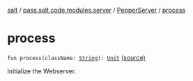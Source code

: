 [salt](../../index.md) / [pass.salt.code.modules.server](../index.md) / [PepperServer](index.md) / [process](./process.md)

# process

`fun process(className: `[`String`](https://kotlinlang.org/api/latest/jvm/stdlib/kotlin/-string/index.html)`): `[`Unit`](https://kotlinlang.org/api/latest/jvm/stdlib/kotlin/-unit/index.html) [(source)](https://github.com/kurbaniec-tgm/salt/tree/master/code/modules/server/PepperServer.kt#L41)

Initialize the Webserver.

